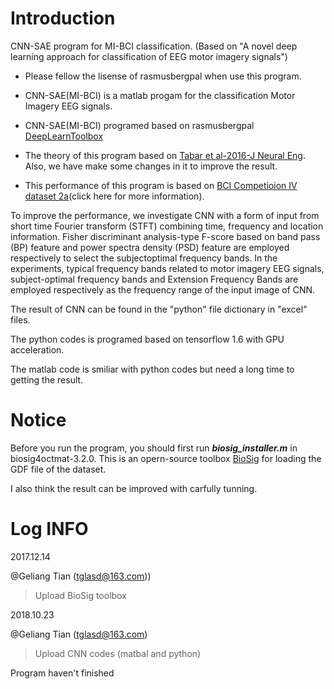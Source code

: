 # Introduction

CNN-SAE program for MI-BCI classification. (Based on "A novel deep learning approach for classification of EEG motor imagery signals")

- Please fellow the lisense of rasmusbergpal when use this program.
- CNN-SAE(MI-BCI) is a matlab progam for the classification Motor Imagery EEG signals.
- CNN-SAE(MI-BCI) programed based on rasmusbergpal [DeepLearnToolbox](https://github.com/rasmusbergpalm/DeepLearnToolbox.git)

- The theory of this program based on [Tabar et al-2016-J Neural Eng](https://doi.org/10.1088/1741-2560/14/1/016003). Also, we have make some changes in it to improve the result.

- This performance of this program is based on [BCI Competioion IV dataset 2a](http://www.bbci.de/competition/iv/)(click here for more information).



To improve the performance, we investigate CNN with a form of input from short time Fourier transform (STFT) combining time, frequency and location information. Fisher discriminant analysis-type F-score based on band pass (BP) feature and power spectra density (PSD) feature are employed respectively to select the subjectoptimal frequency bands. In the experiments, typical frequency bands related to motor imagery EEG signals, subject-optimal frequency bands and Extension Frequency Bands are employed respectively as the frequency range of the input image of CNN.

The result of CNN can be found in the "python" file dictionary in "excel" files.

The python codes is programed based on tensorflow 1.6 with GPU acceleration.

The matlab code is smiliar with python codes but need a long time to getting the result.

# Notice

Before you run the program, you should first run ***biosig_installer.m*** in biosig4octmat-3.2.0. This is an opern-source toolbox [BioSig](http://biosig.sourceforge.net/) for loading the GDF file of the dataset.

I also think the result can be improved with carfully tunning.



# Log INFO

2017.12.14 

@Geliang Tian (tglasd@163.com))

> Upload BioSig toolbox

2018.10.23

@Geliang Tian (tglasd@163.com)

> Upload CNN codes (matbal and python)

Program haven't finished
